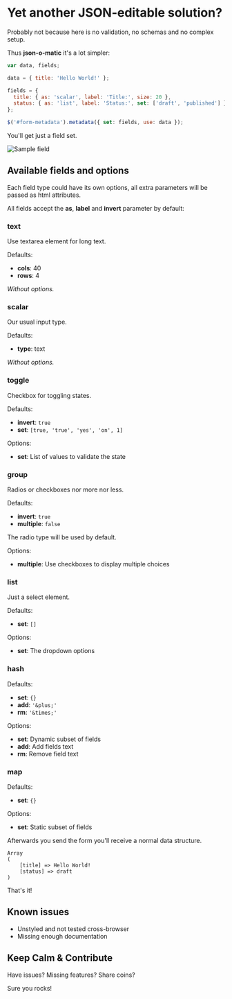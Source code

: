 Yet another JSON-editable solution?
===================================

Probably not because here is no validation, no schemas and no complex setup.

Thus **json-o-matic** it's a lot simpler:

```javascript
var data, fields;

data = { title: 'Hello World!' };

fields = {
  title: { as: 'scalar', label: 'Title:', size: 20 },
  status: { as: 'list', label: 'Status:', set: ['draft', 'published'] }
};

$('#form-metadata').metadata({ set: fields, use: data });
```

You'll get just a field set.

![Sample field](http://i.imgur.com/sK3U7b9.png)


## Available fields and options

Each field type could have its own options, all extra parameters will be passed as html attributes.

All fields accept the **as**, **label** and **invert** parameter by default:

### text

Use textarea element for long text.

Defaults:

 - **cols**: 40
 - **rows**: 4

_Without options._

### scalar

Our usual input type.

Defaults:

 - **type**: text

_Without options._

### toggle

Checkbox for toggling states.

Defaults:

 - **invert**: `true`
 - **set**: `[true, 'true', 'yes', 'on', 1]`

Options:

 - **set**: List of values to validate the state

### group

Radios or checkboxes nor more nor less.

Defaults:

 - **invert**: `true`
 - **multiple**: `false`

The radio type will be used by default.

Options:

 - **multiple**: Use checkboxes to display multiple choices

### list

Just a select element.

Defaults:

 - **set**: `[]`

Options:

 - **set**: The dropdown options

### hash

Defaults:

 - **set**: `{}`
 - **add**: `'&plus;'`
 - **rm**: `'&times;'`

Options:

 - **set**: Dynamic subset of fields
 - **add**: Add fields text
 - **rm**: Remove field text

### map

Defaults:

 - **set**: `{}`

Options:

 - **set**: Static subset of fields


Afterwards you send the form you'll receive a normal data structure.

```
Array
(
    [title] => Hello World!
    [status] => draft
)
```

That's it!


## Known issues

 - Unstyled and not tested cross-browser
 - Missing enough documentation


## Keep Calm & Contribute

Have issues? Missing features? Share coins?

Sure you rocks!
